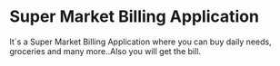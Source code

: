 # Super Market Billing Application
It`s a Super Market Billing Application where you can buy daily needs, groceries and many more..Also you will get the bill.
